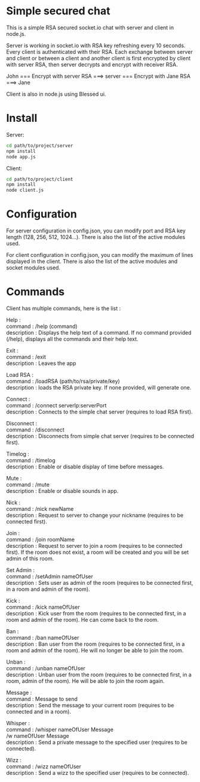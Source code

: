 # Simple secured chat

This is a simple RSA secured socket.io chat with server and client in node.js.

Server is working in socket.io with RSA key refreshing every 10 seconds. Every client is authenticated with their RSA. Each exchange between server and client or between a client and another client is first encrypted by client with server RSA, then server decrypts and encrypt with receiver RSA.

John === Encrypt with server RSA ===> server === Encrypt with Jane RSA ===> Jane

Client is also in node.js using Blessed ui.

# Install
Server:
```sh
cd path/to/project/server
npm install
node app.js
```

Client:
```sh
cd path/to/project/client
npm install
node client.js
```

# Configuration

For server configuration in config.json, you can modify port and RSA key length (128, 256, 512, 1024...).
There is also the list of the active modules used.

For client configuration in config.json, you can modify the maximum of lines displayed in the client.
There is also the list of the active modules and socket modules used.

# Commands

Client has multiple commands, here is the list :

Help :  <br/>
    command : /help (command) <br/>
    description : Displays the help text of a command. If no command provided (/help), displays all the commands and their help text. <br/>

Exit :  <br/>
    command : /exit <br/>
    description : Leaves the app <br/>

Load RSA : <br/>
    command : /loadRSA (path/to/rsa/private/key) <br/>
    description : loads the RSA private key. If none provided, will generate one. <br/>

Connect :  <br/>
    command : /connect serverIp:serverPort <br/>
    description : Connects to the simple chat server (requires to load RSA first). <br/>

Disconnect : <br/>
    command : /disconnect <br/>
    description : Disconnects from simple chat server (requires to be connected first). <br/>

Timelog : <br/>
    command : /timelog <br/>
    description : Enable or disable display of time before messages. <br/>

Mute : <br/>
    command : /mute <br/>
    description : Enable or disable sounds in app. <br/>

Nick :  <br/>
    command : /nick newName <br/>
    description : Request to server to change your nickname (requires to be connected first). <br/>

Join :  <br/>
    command : /join roomName <br/>
    description : Request to server to join a room (requires to be connected first). If the room does not exist, a room will be created and you will be set admin of this room. <br/>

Set Admin : <br/>
    command : /setAdmin nameOfUser <br/>
    description : Sets user as admin of the room (requires to be connected first, in a room and admin of the room). <br/>

Kick : <br/>
    command : /kick nameOfUser <br/>
    description : Kick user from the room (requires to be connected first, in a room and admin of the room). He can come back to the room. <br/>

Ban : <br/>
    command : /ban nameOfUser <br/>
    description : Ban user from the room (requires to be connected first, in a room and admin of the room). He will no longer be able to join the room. <br/>

Unban : <br/>
    command : /unban nameOfUser <br/>
    description : Unban user from the room (requires to be connected first, in a room, admin of the room). He will be able to join the room again.

Message : <br/>
    command : Message to send <br/>
    description : Send the message to your current room (requires to be connected and in a room). <br/>

Whisper : <br/>
    command : /whisper nameOfUser Message  <br/>
              /w nameOfUser Message <br/>
    description : Send a private message to the specified user (requires to be connected). <br/>

Wizz : <br/>
    command : /wizz nameOfUser  <br/>
    description : Send a wizz to the specified user (requires to be connected). <br/>

